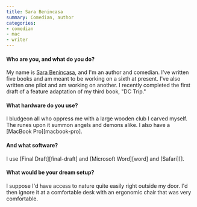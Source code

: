 ```yaml
---
title: Sara Benincasa
summary: Comedian, author
categories:
- comedian
- mac
- writer
---
```


#### Who are you, and what do you do?

My name is [Sara Benincasa](http://www.sarabenincasa.com/ "Sara's website."), and I'm an author and comedian. I've written five books and am meant to be working on a sixth at present. I've also written one pilot and am working on another. I recently completed the first draft of a feature adaptation of my third book, "DC Trip."

#### What hardware do you use?

I bludgeon all who oppress me with a large wooden club I carved myself. The runes upon it summon angels and demons alike. I also have a [MacBook Pro][macbook-pro].

#### And what software?

I use [Final Draft][final-draft] and [Microsoft Word][word] and [Safari][].

#### What would be your dream setup?

I suppose I'd have access to nature quite easily right outside my door. I'd then ignore it at a comfortable desk with an ergonomic chair that was very comfortable.
